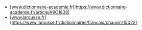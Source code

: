* [www.dictionnaire-academie.fr](https://www.dictionnaire-academie.fr/article/A9C1838)
* [www.larousse.fr](https://www.larousse.fr/dictionnaires/francais/chauvin/15022)
